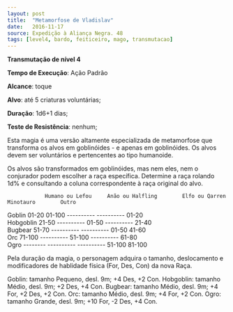 ```yaml
---
layout: post
title:  "Metamorfose de Vladislav"
date:   2016-11-17
source: Expedição à Aliança Negra. 48
tags: [level4, bardo, feiticeiro, mago, transmutacao]
---
```


**Transmutação de nível 4**

**Tempo de Execução**: Ação Padrão

**Alcance**: toque

**Alvo**: até 5 criaturas voluntárias;

**Duração**: 1d6+1 dias;

**Teste de Resistência**: nenhum;

Esta magia é uma versão altamente especializada de metamorfose que transforma os alvos em goblinóides - e apenas em goblinóides. Os alvos devem ser voluntários e pertencentes ao tipo humanoide.

Os alvos são transformados em goblinóides, mas nem eles, nem o conjurador podem escolher a raça específica. Determine a raça rolando 1d% e consultando a coluna correspondente à raça original do alvo.

				Humano ou Lefou		Anão ou Halfling		Elfo ou Qarren		Minotauro		 Outro
Goblin				01-20						01-100					----------				  ----------		 01-20		
Hobgoblin			21-50						----------					01-50				  ----------         21-40		
Bugbear			51-70						----------					----------              	01-50         41-60		
Orc					71-100						----------					51-100                ----------         61-80       		 
Ogro					--------						----------					----------					51-100		81-100

Pela duração da magia, o personagem adquira o tamanho, deslocamento e modificadores de hablidade física (For, Des, Con) da nova Raça.

Goblin: tamanho Pequeno, desl. 9m; +4 Des, +2 Con.
Hobgoblin: tamanho Médio, desl. 9m; +2 Des, +4 Con.
Bugbear: tamanho Médio, desl. 9m; +4 For, +2 Des, +2 Con.
Orc: tamanho Médio, desl. 9m; +4 For, +2 Con.
Ogro: tamanho Grande, desl. 9m; +10 For, -2 Des, +4 Con.
